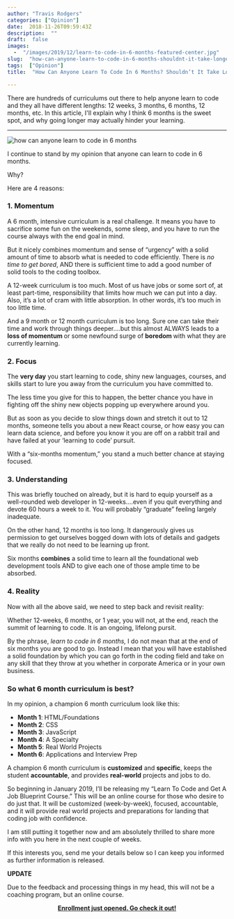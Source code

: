 ```yaml
---
author: "Travis Rodgers"
categories: ["Opinion"]
date:  2018-11-26T09:59:43Z
description:  ""
draft:  false
images: 
  -  "/images/2019/12/learn-to-code-in-6-months-featured-center.jpg"
slug:  "how-can-anyone-learn-to-code-in-6-months-shouldnt-it-take-longer"
tags:  ["Opinion"]
title:  "How Can Anyone Learn To Code In 6 Months? Shouldn’t It Take Longer?"

---
```



<div class="lead-paragraph"><span class="dropcap">T</span>here are hundreds of curriculums out there to help anyone learn to code and they all have different lengths: 12 weeks, 3 months, 6 months, 12 months, etc. In this article, I'll explain why I think 6 months is the sweet spot, and why going longer may actually hinder your learning.</div>
<hr class="lead-hr">
<p class="textcenter"><img alt="how can anyone learn to code in 6 months" src="/images/2019/12/learn-to-code-in-6-months-pinterest.jpg" data-rjs="2"</p>
<p>I continue to stand by my opinion that anyone can learn to code in 6 months.</p>
<p>Why?</p>
<p>Here are 4 reasons:</p>
<h3>1. Momentum</h3>
<p>A 6 month, intensive curriculum is a real challenge. It means you have to sacrifice some fun on the weekends, some sleep, and you have to run the course always with the end goal in mind.</p>
<p>But it nicely combines momentum and sense of &#8220;urgency&#8221; with a solid amount of time to absorb what is needed to code efficiently. There is <em>no time to get bored</em>, AND there is sufficient time to add a good number of solid tools to the coding toolbox.&nbsp;</p>
<p>A 12-week curriculum is too much. Most of us have jobs or some sort of, at least part-time, responsibility that limits how much we can put into a day. Also, it&#8217;s a lot of cram with little absorption. In other words, it&#8217;s too much in too little time.</p>
<p>And a 9 month or 12 month curriculum is too long. Sure one can take their time and work through things deeper&#8230;.but this almost ALWAYS leads to a <strong>loss of momentum&nbsp;</strong>or some newfound surge of <strong>boredom&nbsp;</strong>with what they are currently learning.</p>
<h3>2. Focus</h3>
<p>The <strong>very day</strong> you start learning to code, shiny new languages, courses, and skills start to lure you away from the curriculum you have committed to.&nbsp;</p>
<p>The less time you give for this to happen, the better chance you have in fighting off the shiny new objects popping up everywhere around you.&nbsp;</p>
<p>But as soon as you decide to slow things down and stretch it out to 12 months, someone tells you about a new React course, or how easy you can learn data science, and before you know it you are off on a rabbit trail and have failed at your &#8216;learning to code&#8217; pursuit.</p>
<p>With a &#8220;six-months momentum,&#8221; you stand a much better chance at staying focused.&nbsp;</p>
<h3>3. Understanding</h3>
<p>This was briefly touched on already, but it is hard to equip yourself as a well-rounded web developer in 12-weeks&#8230;.even if you quit everything and devote 60 hours a week to it. You will probably &#8220;graduate&#8221; feeling largely inadequate.</p>
<p>On the other hand, 12 months is too long. It dangerously gives us permission to get ourselves bogged down with lots of details and gadgets that we really do not need to be learning up front.&nbsp;</p>
<p>Six months <strong>combines</strong> a solid time to learn all the foundational web development tools AND to give each one of those ample time to be absorbed.</p>
<h3>4. Reality</h3>
<p>Now with all the above said, we need to step back and revisit reality:</p>
<p>Whether 12-weeks, 6 months, or 1 year, you will not, at the end, reach the summit of learning to code. It is an ongoing, lifelong pursit.</p>
<p>By the phrase, <em>learn to code in 6 months,</em> I do not mean that at the end of six months you are good to go. Instead I mean that you will have established a solid foundation by which you can go forth in the coding field and take on any skill that they throw at you whether in corporate America or in your own business.</p>
<h3>So what 6 month curriculum is best?</h3>
<p>In my opinion, a champion 6 month curriculum look like this:</p>
<ul>
<li><strong>Month 1</strong>: HTML/Foundations</li>
<li><strong>Month 2</strong>: CSS</li>
<li><strong>Month 3</strong>: JavaScript</li>
<li><strong>Month 4</strong>: A Specialty</li>
<li><strong>Month 5</strong>: Real World Projects</li>
<li><strong>Month 6</strong>: Applications and Interview Prep</li>
</ul>
<p>A champion 6 month curriculum is <strong>customized</strong> and <strong>specific</strong>, keeps the student <strong>accountable</strong>, and provides <strong>real-world</strong> projects and jobs to do.</p>
<p>So beginning in January 2019, I&#8217;ll be releasing my &#8220;Learn To Code and Get A Job Blueprint Course.&#8221; This will be an online course for those who desire to do just that. It will be customized (week-by-week), focused, accountable, and it will provide real world projects and preparations for landing that coding job with confidence.</p>
<p>I am still putting it together now and am absolutely thrilled to share more info with you here in the next couple of weeks.</p>
<p>If this interests you, send me your details below so I can keep you informed as further information is released.</p>
<p><strong>UPDATE</strong></p>
<p>Due to the feedback and processing things in my head, this will not be a coaching program, but an online course. ​</p>
<p style="text-align: center;"><a href="https://learntocodeblueprint.com" target="_blank"><strong>Enrollment just opened. Go check it out!</strong></a></p>



